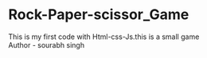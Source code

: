 # Rock-Paper-scissor_Game
This is my first code with Html-css-Js.this is a small game
<br>
Author - sourabh singh
